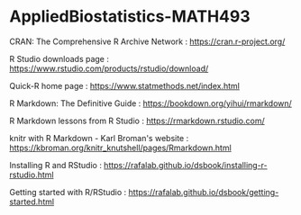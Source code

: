 # AppliedBiostatistics-MATH493

CRAN: The Comprehensive R Archive Network : https://cran.r-project.org/

R Studio downloads page : https://www.rstudio.com/products/rstudio/download/

Quick-R home page : https://www.statmethods.net/index.html

R Markdown: The Definitive Guide : https://bookdown.org/yihui/rmarkdown/

R Markdown lessons from R Studio : https://rmarkdown.rstudio.com/

knitr with R Markdown - Karl Broman's website : https://kbroman.org/knitr_knutshell/pages/Rmarkdown.html

Installing R and RStudio : https://rafalab.github.io/dsbook/installing-r-rstudio.html

Getting started with R/RStudio : https://rafalab.github.io/dsbook/getting-started.html
